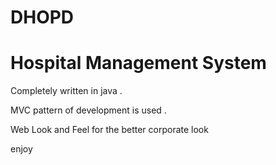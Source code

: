 # DHOPD
# Hospital Management System

Completely written in java .

MVC pattern of development is used .


Web Look and Feel for the better corporate look

enjoy
